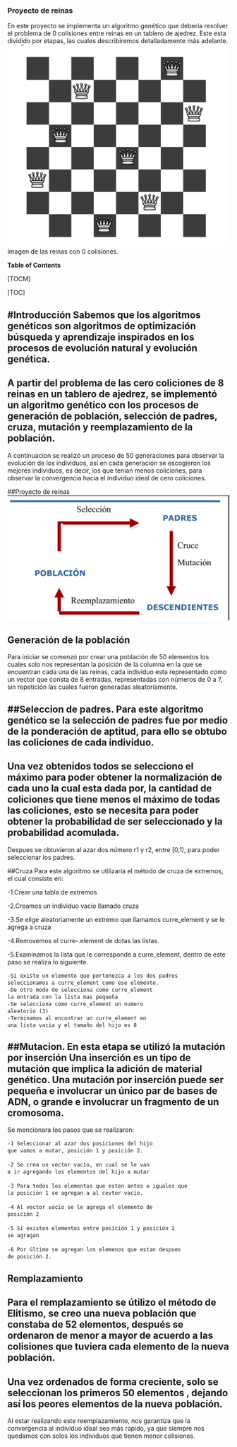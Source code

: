 ### Proyecto de reinas
En este proyecto se implementa un algoritmo genético que deberia 
resolver el problema de 0 colisiones entre reinas en un tablero
de ajedrez. Este esta dividido por etapas, las cuales describiremos
detalladamente más adelante.
![img_1.png](img_1.png)
Imagen de las reinas con 0 colisiones.

**Table of Contents**

[TOCM]

[TOC]

#Introducción
Sabemos que los algoritmos genéticos son algoritmos de optimización
búsqueda y aprendizaje
inspirados en los procesos de evolución natural
y evolución genética.
---
 A partir del problema de las cero coliciones de 8 reinas en un
tablero de ajedrez, se implementó un algoritmo
genético con los procesos de generación de población,
selección de padres, cruza, mutación y reemplazamiento
de la población.
----
A continuacion se realizó un proceso de 
50 generaciones para observar la evolución de los 
individuos, así en cada generación se 
escogieron los mejores individuos,
es decir, los que tenian menos coliciones,
para observar la convergencia hacia el individuo ideal
de cero coliciones.

##Proyecto de reinas
![img_2.png](img_2.png)
## Generación de la población
Para iniciar se comenzó por crear una población de
50 elementos los cuales solo nos representan la posición
de la columna en la que se encuentran cada una
de las reinas, cada individuo esta representado 
como un vector que consta de 8 entradas, 
representadas con números de 0 a 7, sin repetición
las cuales fueron generadas aleatoriamente.

##Seleccion de padres.
Para este algoritmo genético se la selección 
de padres fue por medio de la ponderación de 
aptitud, para ello se obtubo las coliciones
de cada individuo.
----
Una vez obtenidos todos se selecciono el máximo 
para poder obtener la normalización de cada uno
la cual esta dada por, la cantidad de coliciones que 
tiene menos el máximo de todas las coliciones, esto se 
necesita para poder obtener la probabilidad de ser
seleccionado y la probabilidad acomulada.
----
Despues se obtuvieron al azar dos número r1 y r2, 
entre [0,1), para poder seleccionar los padres.

##Cruza
Para este algoritmo se utilizaría el método de cruza
de extremos, el cual consiste en:

-1.Crear una tabla de extremos

-2.Creamos un individuo vacio llamado cruza

-3.Se elige aleatoriamente un extremo que llamamos
curre_element y se le agrega a cruza

-4.Removemos el curre-.element de dotas las listas.

-5.Examinamos la lista que le corresponde a 
curre_element, dentro de este paso se realiza lo 
siguiente.

    -Si existe un elemento que pertenezca a los dos padres 
    seleccionamos a curre_element como ese elemento.
    -De otro modo de selecciona como curre_element
    la entrada con la lista mas pequeña
    -Se selecciona como curre_element un numero 
    aleatorio (3)
    -Terminamos al encontrar un curre_element en 
    una lista vacia y el tamaño del hijo es 8 

##Mutacion.
En esta etapa se utilizó la mutación por inserción
Una inserción es un tipo de mutación que implica 
la adición de material genético. Una mutación 
por inserción puede ser pequeña e involucrar 
un único par de bases de ADN, o grande e 
involucrar un fragmento de un cromosoma.
----
Se mencionara los pasos que se realizaron:

    -1 Seleccionar al azar dos posiciones del hijo
    que vamos a mutar, posición 1 y posición 2.

    -2 Se crea un vector vacío, en cual se le van
    a ir agregando los elementos del hijo a mutar

    -3 Para todos los elementos que esten antes o iguales que
    la posición 1 se agregan a al cevtor vacío.
    
    -4 Al vector vacío se le agrega el elemento de
    posición 2

    -5 Si existen elementos entre posición 1 y posición 2
    se agragan

    -6 Por último se agregan los elemenos que estan despues
    de posición 2.

## Remplazamiento
Para el remplazamiento se útilizo el método 
de Elitismo, se creo una nueva población que 
constaba de 52 elementos, después se ordenaron
de menor a mayor  de acuerdo a las colisiones que tuviera 
cada elemento de la nueva población.
---
Una vez ordenados de forma creciente, solo se seleccionan
los primeros 50 elementos , dejando así los peores elementos
de la nueva población.
---------------
Al estar realizando este reemplazamiento, nos garantiza
que la convergencia al individuo ideal sea más rapido, 
ya que siempre nos quedamos con solos los individuos que 
tienen menor colisiones.
